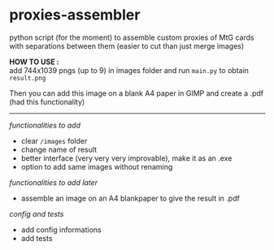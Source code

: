 # proxies-assembler
python script (for the moment) to assemble custom proxies of MtG cards with separations between them 
(easier to cut than just merge images)

**HOW TO USE :** \
add 744x1039 pngs (up to 9) in images folder and run `main.py` to obtain `result.png`

Then you can add this image on a blank A4 paper in GIMP and create a .pdf  (had this functionality)

_______________________________

*functionalities to add*
- clear `/images` folder
- change name of result
- better interface (very very very improvable), make it as an .exe
- option to add same images without renaming


*functionalities to add later*
- assemble an image on an A4 blankpaper to give the result in .pdf

*config and tests*
- add config informations 
- add tests
